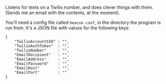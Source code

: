 Listens for texts on a Twilio number, and does clever things with them. (Sends me an email with the contents, at the moment).

You'll need a config file called `beacon.conf`, in the directory the program is run from. It's a JSON file with values for the following keys:

```
{
	"TwilioAccountSID" : "",
	"TwilioAuthToken"  : "",
	"TwilioNumber"     : "",
	"EmailRecipient"   : "",
	"EmailAddress"     : "",
	"EmailPassword"    : "",
	"EmailHost"        : "",
	"EmailPort"        : ""
}
```
